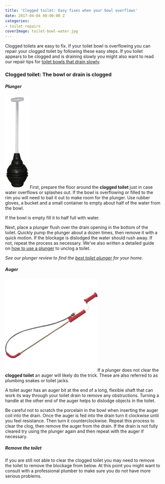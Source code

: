 ```yaml
---
title: 'Clogged toilet: Easy fixes when your bowl overflows'
date: 2017-04-04 00:00:00 Z
categories:
- toilet-repairs
coverImage: toilet-bowl-water.jpg
---
```


Clogged toilets are easy to fix. If your toilet bowl is overflowing you can repair your clogged toilet by following these easy steps. If you toilet appears to be clogged and is draining slowly you might also want to read our repair tips for [toilet bowls that drain slowly](http://fixatoilet.com/toilet-clogged-bowl-drains-slowly/).

### Clogged toilet: The bowl or drain is clogged

##### Plunger

![Korky 99-4A best toilet plunger](assets/images/99-4A-Plunger-80x300.jpg)First, prepare the floor around the **clogged toilet** just in case water overflows or splashes out. If the bowl is overflowing or filled to the rim you will need to bail it out to make room for the plunger. Use rubber gloves, a bucket and a small container to empty about half of the water from the bowl.

If the bowl is empty fill it to half full with water.

Next, place a plunger flush over the drain opening in the bottom of the toilet. Quickly pump the plunger about a dozen times, then remove it with a quick motion. If the blockage is dislodged the water should rush away. If not, repeat the process as necessary. We've also written a detailed guide on [how to use a plunger](https://fixatoilet.com/how-to-use-a-plunger/) to unclog a toilet.

_See our plunger review to find the [best toilet plunger](http://fixatoilet.com/best-toilet-plunger-2017/) for your home._

##### Auger

![Toilet auger for clogged toilet.](assets/images/51bsKdvoCfL._SL1000_-300x300.jpg)If a plunger does not clear the **clogged toilet** an auger will likely do the trick. These are also referred to as plumbing snakes or toilet jacks.

A toilet auger has an auger bit at the end of a long, flexible shaft that can work its way through your toilet drain to remove any obstructions. Turning a handle at the other end of the auger helps to dislodge objects in the toilet.

Be careful not to scratch the porcelain in the bowl when inserting the auger coil into the drain. Once the auger is fed into the drain turn it clockwise until you feel resistance. Then turn it counterclockwise. Repeat this process to clear the clog, then remove the auger from the drain. If the drain is not fully cleared try using the plunger again and then repeat with the auger if necessary.

##### Remove the toilet

If you are still not able to clear the clogged toilet you may need to remove the toilet to remove the blockage from below. At this point you might want to consult with a professional plumber to make sure you do not have more serious problems.
